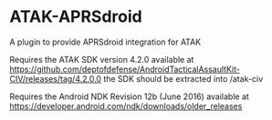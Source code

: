 # ATAK-APRSdroid
A plugin to provide APRSdroid integration for ATAK 

Requires the ATAK SDK version 4.2.0 available at https://github.com/deptofdefense/AndroidTacticalAssaultKit-CIV/releases/tag/4.2.0.0
the SDK should be extracted into /atak-civ

Requires the Android NDK Revision 12b (June 2016) available at https://developer.android.com/ndk/downloads/older_releases
